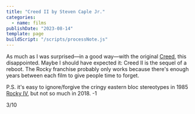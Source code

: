 ```yaml
---
title: "Creed II by Steven Caple Jr."
categories:
  - name: films
publishDate: "2023-08-14"
template: page
buildScript: "/scripts/processNote.js"
---
```


As much as I was surprised—in a good way—with the original [Creed](/notes/creed-by-ryan-coogler/), this disappointed. Maybe I should have expected it: Creed II is the sequel of a reboot. The Rocky franchise probably only works because there's enough years between each film to give people time to forget.

P.S. it's easy to ignore/forgive the cringy eastern bloc stereotypes in 1985 [Rocky IV](/notes/rocky-iv-by-sylvester-stallone/), but not so much in 2018. -1

3/10
